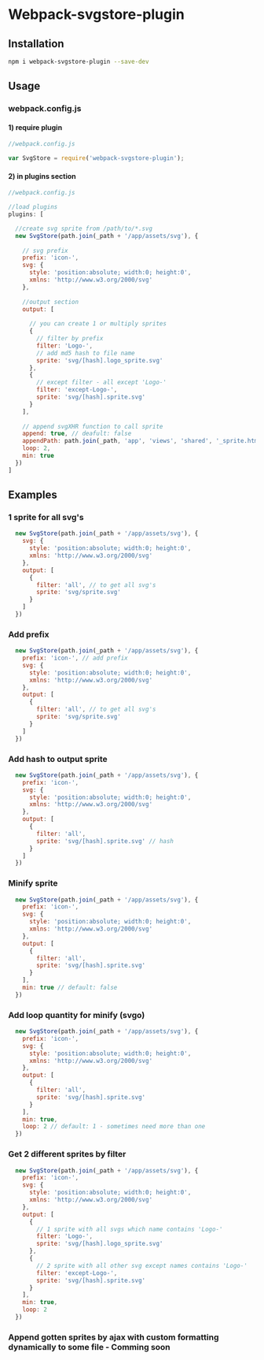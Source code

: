 # Webpack-svgstore-plugin

## Installation
```bash
npm i webpack-svgstore-plugin --save-dev
```
## Usage
### webpack.config.js
#### 1) require plugin
```javascript
//webpack.config.js

var SvgStore = require('webpack-svgstore-plugin');
```
#### 2) in plugins section
```javascript
//webpack.config.js

//load plugins
plugins: [

  //create svg sprite from /path/to/*.svg
  new SvgStore(path.join(_path + '/app/assets/svg'), {
  
    // svg prefix
    prefix: 'icon-',
    svg: {
      style: 'position:absolute; width:0; height:0',
      xmlns: 'http://www.w3.org/2000/svg'
    },
    
    //output section
    output: [
    
      // you can create 1 or multiply sprites
      {
        // filter by prefix
        filter: 'Logo-',
        // add md5 hash to file name
        sprite: 'svg/[hash].logo_sprite.svg'
      },
      {
        // except filter - all except 'Logo-'
        filter: 'except-Logo-',
        sprite: 'svg/[hash].sprite.svg'
      }
    ],
    
    // append svgXHR function to call sprite
    append: true, // deafult: false
    appendPath: path.join(_path, 'app', 'views', 'shared', '_sprite.html.slim'), // path to file
    loop: 2,
    min: true
  })
]
```
## Examples
### 1 sprite for all svg's
```javascript
  new SvgStore(path.join(_path + '/app/assets/svg'), {
    svg: {
      style: 'position:absolute; width:0; height:0',
      xmlns: 'http://www.w3.org/2000/svg'
    },
    output: [
      {
        filter: 'all', // to get all svg's
        sprite: 'svg/sprite.svg'
      }
    ]
  })
```
### Add prefix
```javascript
  new SvgStore(path.join(_path + '/app/assets/svg'), {
    prefix: 'icon-', // add prefix
    svg: {
      style: 'position:absolute; width:0; height:0',
      xmlns: 'http://www.w3.org/2000/svg'
    },
    output: [
      {
        filter: 'all', // to get all svg's
        sprite: 'svg/sprite.svg'
      }
    ]
  })
```
### Add hash to output sprite
```javascript
  new SvgStore(path.join(_path + '/app/assets/svg'), {
    prefix: 'icon-',
    svg: {
      style: 'position:absolute; width:0; height:0',
      xmlns: 'http://www.w3.org/2000/svg'
    },
    output: [
      {
        filter: 'all',
        sprite: 'svg/[hash].sprite.svg' // hash
      }
    ]
  })
```
### Minify sprite
```javascript
  new SvgStore(path.join(_path + '/app/assets/svg'), {
    prefix: 'icon-',
    svg: {
      style: 'position:absolute; width:0; height:0',
      xmlns: 'http://www.w3.org/2000/svg'
    },
    output: [
      {
        filter: 'all',
        sprite: 'svg/[hash].sprite.svg'
      }
    ],
    min: true // default: false
  })
```
### Add loop quantity for minify (svgo)
```javascript
  new SvgStore(path.join(_path + '/app/assets/svg'), {
    prefix: 'icon-',
    svg: {
      style: 'position:absolute; width:0; height:0',
      xmlns: 'http://www.w3.org/2000/svg'
    },
    output: [
      {
        filter: 'all',
        sprite: 'svg/[hash].sprite.svg'
      }
    ],
    min: true,
    loop: 2 // default: 1 - sometimes need more than one
  })
```
### Get 2 different sprites by filter
```javascript
  new SvgStore(path.join(_path + '/app/assets/svg'), {
    prefix: 'icon-',
    svg: {
      style: 'position:absolute; width:0; height:0',
      xmlns: 'http://www.w3.org/2000/svg'
    },
    output: [
      {
        // 1 sprite with all svgs which name contains 'Logo-' 
        filter: 'Logo-',
        sprite: 'svg/[hash].logo_sprite.svg'
      },
      {
        // 2 sprite with all other svg except names contains 'Logo-'
        filter: 'except-Logo-',
        sprite: 'svg/[hash].sprite.svg'
      }
    ],
    min: true,
    loop: 2
  })
```
### Append gotten sprites by ajax with custom formatting dynamically to some file - Comming soon
#
#